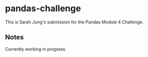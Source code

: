 # pandas-challenge

This is Sarah Jung's submission for the Pandas Module 4 Challenge. 

## Notes
Currently working in progress.
